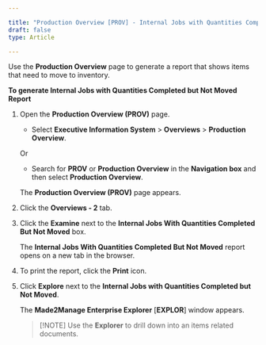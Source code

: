 ```yaml
---

title: "Production Overview [PROV] - Internal Jobs with Quantities Completed but Not Moved"
draft: false
type: Article

---
```


Use the **Production Overview** page to generate a report that shows items that need to move to inventory.

**To generate Internal Jobs with Quantities Completed but Not Moved Report**

1. Open the **Production Overview (PROV)** page.

    - Select **Executive Information System** > **Overviews** > **Production Overview**.

    Or

    - Search for **PROV** or **Production Overview** in the **Navigation box** and then select **Production Overview**.

   The **Production Overview (PROV)** page appears.

2. Click the **Overviews - 2** tab.

3. Click the **Examine** next to the **Internal Jobs With Quantities Completed But Not Moved** box.

    The **Internal Jobs With Quantities Completed But Not Moved**  report opens on a new tab in the browser.

4. To print the report, click the **Print** icon.

5. Click **Explore** next to the **Internal Jobs with Quantities Completed but Not Moved**.

    The **Made2Manage Enterprise Explorer** [**EXPLOR**] window appears.

    >[!NOTE] Use the **Explorer** to drill down into an items related documents.

​